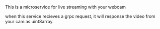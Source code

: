 This is a microservice for live streaming with your webcam 

when this service recieves a grpc request, it will response the video  from your cam as uint8array.